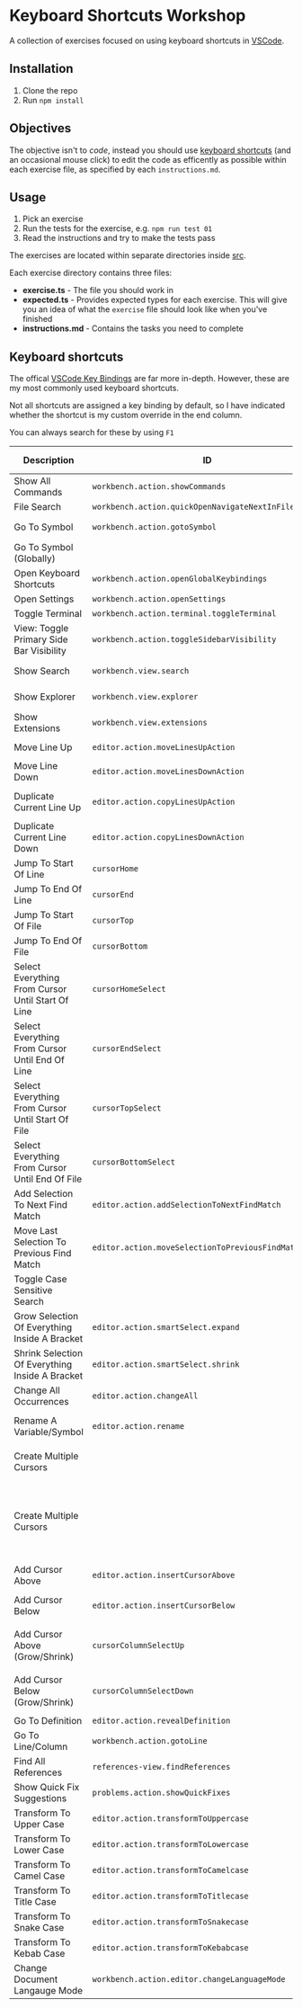 # Keyboard Shortcuts Workshop

A collection of exercises focused on using keyboard shortcuts in [VSCode](https://code.visualstudio.com/).

## Installation

1. Clone the repo
1. Run `npm install`

## Objectives

The objective isn't to _code_, instead you should use [keyboard shortcuts](#keyboard-shortcuts) (and an occasional mouse click) to edit the code as efficently as possible within each exercise file, as specified by each `instructions.md`.

## Usage

1. Pick an exercise
1. Run the tests for the exercise, e.g. `npm run test 01`
1. Read the instructions and try to make the tests pass

The exercises are located within separate directories inside [src](./src).

Each exercise directory contains three files:

- **exercise.ts** - The file you should work in
- **expected.ts** - Provides expected types for each exercise. This will give you an idea of what the `exercise` file should look like when you've finished
- **instructions.md** - Contains the tasks you need to complete

## Keyboard shortcuts

The offical [VSCode Key Bindings](https://code.visualstudio.com/docs/getstarted/keybindings) are far more in-depth. However, these are my most commonly used keyboard shortcuts.

Not all shortcuts are assigned a key binding by default, so I have indicated whether the shortcut is my custom override in the end column.

You can always search for these by using `F1`

| Description                                       | ID                                                   | Shortcut                                                                   | Custom Override |
| ------------------------------------------------- | ---------------------------------------------------- | -------------------------------------------------------------------------- | --------------- |
| Show All Commands                                 | `workbench.action.showCommands`                      | <kbd>F1</kbd>                                                              | -               |
| File Search                                       | `workbench.action.quickOpenNavigateNextInFilePicker` | <kbd>Ctrl</kbd> + <kbd>P</kbd>                                             | -               |
| Go To Symbol                                      | `workbench.action.gotoSymbol`                        | <kbd>Ctrl</kbd> + <kbd>Shift</kbd> + <kbd>O</kbd>                          | -               |
| Go To Symbol (Globally)                           |                                                      | <kbd>Ctrl</kbd> + <kbd>P</kbd>, <kbd>#</kbd>                               | -               |
| Open Keyboard Shortcuts                           | `workbench.action.openGlobalKeybindings`             | <kbd>Ctrl</kbd> + <kbd>K</kbd>, <kbd>Ctrl</kbd> + <kbd>S</kbd>             | -               |
| Open Settings                                     | `workbench.action.openSettings`                      | <kbd>Ctrl</kbd> + <kbd>,</kbd>                                             | -               |
| Toggle Terminal                                   | `workbench.action.terminal.toggleTerminal`           | <kbd>Ctrl</kbd> + <kbd>'</kbd>                                             | -               |
| View: Toggle Primary Side Bar Visibility          | `workbench.action.toggleSidebarVisibility`           | <kbd>Ctrl</kbd> + <kbd>B</kbd>                                             | -               |
| Show Search                                       | `workbench.view.search`                              | <kbd>Ctrl</kbd> + <kbd>Shift</kbd> + <kbd>F</kbd>                          | -               |
| Show Explorer                                     | `workbench.view.explorer`                            | <kbd>Ctrl</kbd> + <kbd>Shift</kbd> + <kbd>E</kbd>                          | -               |
| Show Extensions                                   | `workbench.view.extensions`                          | <kbd>Ctrl</kbd> + <kbd>Shift</kbd> + <kbd>X</kbd>                          | -               |
| Move Line Up                                      | `editor.action.moveLinesUpAction`                    | <kbd>Alt</kbd> + <kbd>UpArrow</kbd>                                        | -               |
| Move Line Down                                    | `editor.action.moveLinesDownAction`                  | <kbd>Alt</kbd> + <kbd>DownArrow</kbd>                                      | -               |
| Duplicate Current Line Up                         | `editor.action.copyLinesUpAction`                    | <kbd>Shift</kbd> + <kbd>Alt</kbd> + <kbd>UpArrow</kbd>                     | -               |
| Duplicate Current Line Down                       | `editor.action.copyLinesDownAction`                  | <kbd>Shift</kbd> + <kbd>Alt</kbd> + <kbd>DownArrow</kbd>                   | -               |
| Jump To Start Of Line                             | `cursorHome`                                         | <kbd>Home</kbd>                                                            | -               |
| Jump To End Of Line                               | `cursorEnd`                                          | <kbd>End</kbd>                                                             | -               |
| Jump To Start Of File                             | `cursorTop`                                          | <kbd>Ctrl</kbd> + <kbd>Home</kbd>                                          | -               |
| Jump To End Of File                               | `cursorBottom`                                       | <kbd>Ctrl</kbd> + <kbd>End</kbd>                                           | -               |
| Select Everything From Cursor Until Start Of Line | `cursorHomeSelect`                                   | <kbd>Shift</kbd> + <kbd>Home</kbd>                                         | -               |
| Select Everything From Cursor Until End Of Line   | `cursorEndSelect`                                    | <kbd>Shift</kbd> + <kbd>End</kbd>                                          | -               |
| Select Everything From Cursor Until Start Of File | `cursorTopSelect`                                    | <kbd>Ctrl</kbd> + <kbd>Shift</kbd> + <kbd>Home</kbd>                       | -               |
| Select Everything From Cursor Until End Of File   | `cursorBottomSelect`                                 | <kbd>Ctrl</kbd> + <kbd>Shift</kbd> + <kbd>End</kbd>                        | -               |
| Add Selection To Next Find Match                  | `editor.action.addSelectionToNextFindMatch`          | <kbd>Ctrl</kbd> + <kbd>D</kbd>                                             | -               |
| Move Last Selection To Previous Find Match        | `editor.action.moveSelectionToPreviousFindMatch`     | <kbd>Ctrl</kbd> + <kbd>Shift</kbd> + <kbd>D</kbd>                          | Yes             |
| Toggle Case Sensitive Search                      |                                                      | <kbd>Alt</kbd> + <kbd>C</kbd>                                              | -               |
| Grow Selection Of Everything Inside A Bracket     | `editor.action.smartSelect.expand`                   | <kbd>Shift</kbd> + <kbd>Alt</kbd> + <kbd>RightArrow</kbd>                  | -               |
| Shrink Selection Of Everything Inside A Bracket   | `editor.action.smartSelect.shrink`                   | <kbd>Shift</kbd> + <kbd>Alt</kbd> + <kbd>LeftArrow</kbd>                   | -               |
| Change All Occurrences                            | `editor.action.changeAll`                            | <kbd>Ctrl</kbd> + <kbd>F2</kbd>                                            | -               |
| Rename A Variable/Symbol                          | `editor.action.rename`                               | Select symbol > <kbd>F2</kbd>                                              | -               |
| Create Multiple Cursors                           |                                                      | <kbd>Alt</kbd> + Click anywhere                                            | -               |
| Create Multiple Cursors                           |                                                      | Click the mouse scroll wheel and drag the mouse anywhere                   | -               |
| Add Cursor Above                                  | `editor.action.insertCursorAbove`                    | <kbd>Ctrl</kbd> + <kbd>Alt</kbd> + <kbd>UpArrow</kbd>                      | -               |
| Add Cursor Below                                  | `editor.action.insertCursorBelow`                    | <kbd>Ctrl</kbd> + <kbd>Alt</kbd> + <kbd>DownArrow</kbd>                    | -               |
| Add Cursor Above (Grow/Shrink)                    | `cursorColumnSelectUp`                               | <kbd>Ctrl</kbd> + <kbd>Shift</kbd> + <kbd>Alt</kbd> + <kbd>UpArrow</kbd>   | -               |
| Add Cursor Below (Grow/Shrink)                    | `cursorColumnSelectDown`                             | <kbd>Ctrl</kbd> + <kbd>Shift</kbd> + <kbd>Alt</kbd> + <kbd>DownArrow</kbd> | -               |
| Go To Definition                                  | `editor.action.revealDefinition`                     | <kbd>F12</kbd>                                                             | -               |
| Go To Line/Column                                 | `workbench.action.gotoLine`                          | <kbd>Ctrl</kbd> + <kbd>G</kbd>                                             | -               |
| Find All References                               | `references-view.findReferences`                     | <kbd>Shift</kbd> + <kbd>Alt</kbd> + <kbd>F12</kbd>                         | -               |
| Show Quick Fix Suggestions                        | `problems.action.showQuickFixes`                     | <kbd>Ctrl</kbd> + <kbd>.</kbd>                                             | -               |
| Transform To Upper Case                           | `editor.action.transformToUppercase`                 | <kbd>Ctrl</kbd> + <kbd>Alt</kbd> + <kbd>U</kbd>                            | Yes             |
| Transform To Lower Case                           | `editor.action.transformToLowercase`                 | <kbd>Ctrl</kbd> + <kbd>Alt</kbd> + <kbd>L</kbd>                            | Yes             |
| Transform To Camel Case                           | `editor.action.transformToCamelcase`                 | <kbd>Ctrl</kbd> + <kbd>Alt</kbd> + <kbd>C</kbd>                            | Yes             |
| Transform To Title Case                           | `editor.action.transformToTitlecase`                 | <kbd>Ctrl</kbd> + <kbd>Alt</kbd> + <kbd>T</kbd>                            | Yes             |
| Transform To Snake Case                           | `editor.action.transformToSnakecase`                 | <kbd>Ctrl</kbd> + <kbd>Alt</kbd> + <kbd>S</kbd>                            | Yes             |
| Transform To Kebab Case                           | `editor.action.transformToKebabcase`                 | <kbd>Ctrl</kbd> + <kbd>Alt</kbd> + <kbd>K</kbd>                            | Yes             |
| Change Document Langauge Mode                     | `workbench.action.editor.changeLanguageMode`         | <kbd>Ctrl</kbd> + <kbd>K</kbd>, <kbd>M</kbd>                               | -               |
